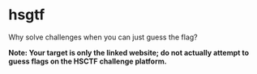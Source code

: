 # hsgtf

Why solve challenges when you can just guess the flag?

**Note: Your target is only the linked website; do not actually attempt to guess flags on the HSCTF challenge platform.**
